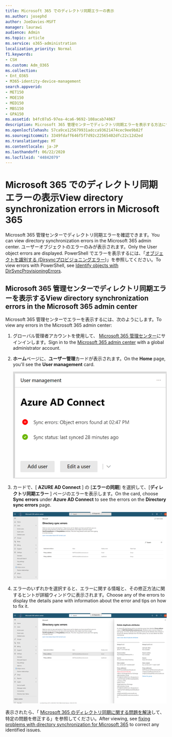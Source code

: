 ```yaml
---
title: Microsoft 365 でのディレクトリ同期エラーの表示
ms.author: josephd
author: JoeDavies-MSFT
manager: laurawi
audience: Admin
ms.topic: article
ms.service: o365-administration
localization_priority: Normal
f1.keywords:
- CSH
ms.custom: Adm_O365
ms.collection:
- Ent_O365
- M365-identity-device-management
search.appverid:
- MET150
- MOE150
- MED150
- MBS150
- GPA150
ms.assetid: b4fc07a5-97ea-4ca6-9692-108acab74067
description: Microsoft 365 管理センターでディレクトリ同期エラーを表示する方法について説明します。
ms.openlocfilehash: 57ca9ce125679931adcca93621474cec9ee9b82f
ms.sourcegitcommit: 3349fdaff646f5f7d92c22565402dfc22c12d2ed
ms.translationtype: MT
ms.contentlocale: ja-JP
ms.lasthandoff: 06/22/2020
ms.locfileid: "44842079"
---
```

# <a name="view-directory-synchronization-errors-in-microsoft-365"></a><span data-ttu-id="d42c9-103">Microsoft 365 でのディレクトリ同期エラーの表示</span><span class="sxs-lookup"><span data-stu-id="d42c9-103">View directory synchronization errors in Microsoft 365</span></span>

<span data-ttu-id="d42c9-104">Microsoft 365 管理センターでディレクトリ同期エラーを確認できます。</span><span class="sxs-lookup"><span data-stu-id="d42c9-104">You can view directory synchronization errors in the Microsoft 365 admin center.</span></span> <span data-ttu-id="d42c9-105">ユーザーオブジェクトのエラーのみが表示されます。</span><span class="sxs-lookup"><span data-stu-id="d42c9-105">Only the User object errors are displayed.</span></span> <span data-ttu-id="d42c9-106">PowerShell でエラーを表示するには、「[オブジェクトを識別する (Dirsyncプロビジョニングエラー](https://docs.microsoft.com/azure/active-directory/hybrid/how-to-connect-syncservice-duplicate-attribute-resiliency))」を参照してください。</span><span class="sxs-lookup"><span data-stu-id="d42c9-106">To view errors with PowerShell, see [Identify objects with DirSyncProvisioningErrors](https://docs.microsoft.com/azure/active-directory/hybrid/how-to-connect-syncservice-duplicate-attribute-resiliency).</span></span>

## <a name="view-directory-synchronization-errors-in-the-microsoft-365-admin-center"></a><span data-ttu-id="d42c9-107">Microsoft 365 管理センターでディレクトリ同期エラーを表示する</span><span class="sxs-lookup"><span data-stu-id="d42c9-107">View directory synchronization errors in the Microsoft 365 admin center</span></span>

<span data-ttu-id="d42c9-108">Microsoft 365 管理センターでエラーを表示するには、次のようにします。</span><span class="sxs-lookup"><span data-stu-id="d42c9-108">To view any errors in the Microsoft 365 admin center:</span></span>
  
1. <span data-ttu-id="d42c9-109">グローバル管理者アカウントを使用して、 [Microsoft 365 管理センター](https://admin.microsoft.com)にサインインします。</span><span class="sxs-lookup"><span data-stu-id="d42c9-109">Sign in to the [Microsoft 365 admin center](https://admin.microsoft.com) with a global administrator account.</span></span> 
    
2. <span data-ttu-id="d42c9-110">**ホーム**ページに、**ユーザー管理**カードが表示されます。</span><span class="sxs-lookup"><span data-stu-id="d42c9-110">On the **Home** page, you'll see the **User management** card.</span></span> 
    
    ![Microsoft 365 管理センターのユーザー管理カード](media/060006e9-de61-49d5-8979-e77cda198e71.png)
  
3. <span data-ttu-id="d42c9-112">カードで、[ **AZURE AD Connect** ] の [**エラーの同期**] を選択して、[**ディレクトリ同期エラー** ] ページのエラーを表示します。</span><span class="sxs-lookup"><span data-stu-id="d42c9-112">On the card, choose **Sync errors** under **Azure AD Connect** to see the errors on the **Directory sync errors** page.</span></span>   
    
    ![ディレクトリ同期エラーページの例](media/882094a3-80d3-4aae-b90b-78b27047974c.png)

4. <span data-ttu-id="d42c9-114">エラーのいずれかを選択すると、エラーに関する情報と、その修正方法に関するヒントが詳細ウィンドウに表示されます。</span><span class="sxs-lookup"><span data-stu-id="d42c9-114">Choose any of the errors to display the details pane with information about the error and tips on how to fix it.</span></span>

   ![ディレクトリ同期エラーの詳細例](media/a6e302d4-6be7-4e3a-b4b5-81c5a2c02952.png)
  
<span data-ttu-id="d42c9-116">表示されたら、「 [Microsoft 365 のディレクトリ同期に関する問題を解決](fix-problems-with-directory-synchronization.md)して、特定の問題を修正する」を参照してください。</span><span class="sxs-lookup"><span data-stu-id="d42c9-116">After viewing, see [fixing problems with directory synchronization for Microsoft 365](fix-problems-with-directory-synchronization.md) to correct any identified issues.</span></span>

